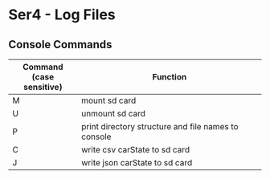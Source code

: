 # Ser4 - Log Files

## Console Commands

Command<br>(case sensitive) | Function
---|---
M | mount sd card
U | unmount sd card
P | print directory structure and file names to console
C | write csv carState to sd card
J | write json carState to sd card

